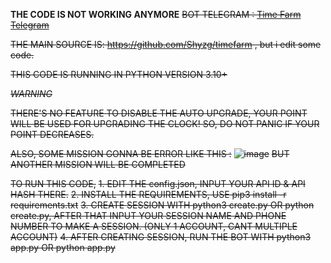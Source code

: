 **THE CODE IS NOT WORKING ANYMORE**
~~BOT TELEGRAM : [Time Farm Telegram](https://t.me/TimeFarmCryptoBot?start=9sJZRBahv0TlZKQu)~~

~~THE MAIN SOURCE IS: https://github.com/Shyzg/timefarm , but i edit some code.~~

~~THIS CODE IS RUNNING IN PYTHON VERSION 3.10+~~

~~*WARNING*~~

~~THERE'S NO FEATURE TO DISABLE THE AUTO UPGRADE, YOUR POINT WILL BE USED FOR UPGRADING THE CLOCK!
SO, DO NOT PANIC IF YOUR POINT DECREASES.~~

~~ALSO, SOME MISSION GONNA BE ERROR LIKE THIS :~~
~~![image](https://github.com/user-attachments/assets/509453c4-c504-40cf-9b06-ab2cce72c443)~~
~~BUT ANOTHER MISSION WILL BE COMPLETED~~

~~TO RUN THIS CODE,~~
~~1. EDIT THE config.json, INPUT YOUR API ID & API HASH THERE.~~
~~2. INSTALL THE REQUIREMENTS, USE pip3 install -r requirements.txt~~
~~3. CREATE SESSION WITH python3 create.py OR python create.py, AFTER THAT INPUT YOUR SESSION NAME AND PHONE NUMBER TO MAKE A SESSION. (ONLY 1 ACCOUNT, CANT MULTIPLE ACCOUNT)~~
~~4. AFTER CREATING SESSION, RUN THE BOT WITH python3 app.py OR python app.py~~
